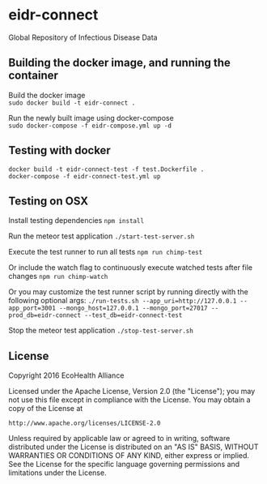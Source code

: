 # eidr-connect

Global Repository of Infectious Disease Data


## Building the docker image, and running the container

Build the docker image  
`sudo docker build -t eidr-connect .`

Run the newly built image using docker-compose  
`sudo docker-compose -f eidr-compose.yml up -d`

## Testing with docker

```
docker build -t eidr-connect-test -f test.Dockerfile .
docker-compose -f eidr-connect-test.yml up
```

## Testing on OSX

Install testing dependencies
`npm install`

Run the meteor test application
`./start-test-server.sh`

Execute the test runner to run all tests
`npm run chimp-test`

Or include the watch flag to continuously execute watched tests after file changes
`npm run chimp-watch`

Or you may customize the test runner script by running directly with the following optional args:
`./run-tests.sh --app_uri=http://127.0.0.1 --app_port=3001 --mongo_host=127.0.0.1 --mongo_port=27017 --prod_db=eidr-connect --test_db=eidr-connect-test`

Stop the meteor test application
`./stop-test-server.sh`

## License

Copyright 2016 EcoHealth Alliance

Licensed under the Apache License, Version 2.0 (the "License");
you may not use this file except in compliance with the License.
You may obtain a copy of the License at

    http://www.apache.org/licenses/LICENSE-2.0

Unless required by applicable law or agreed to in writing, software
distributed under the License is distributed on an "AS IS" BASIS,
WITHOUT WARRANTIES OR CONDITIONS OF ANY KIND, either express or implied.
See the License for the specific language governing permissions and
limitations under the License.
